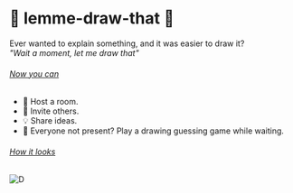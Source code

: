 # 🤝 lemme-draw-that 🎨
Ever wanted to explain something, and it was easier to draw it? <br>
*"Wait a moment, let me draw that"*
######  <ins> Now you can </ins> <br>
- 👋 Host a room.<br>
- 🤝 Invite others.<br>
- 💡 Share ideas.<br>
- 🎨 Everyone not present? Play a drawing guessing game while waiting. <br>

###### <ins> How it looks </ins>  <br>
![D](https://github.com/Tomi-1997/lemme-draw-that/blob/main/demo2.gif) <br>
